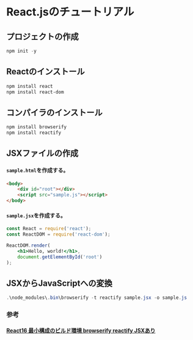 # React.jsのチュートリアル
## プロジェクトの作成
```ps1
npm init -y
```
## Reactのインストール
```ps1
npm install react
npm install react-dom
```
## コンパイラのインストール
```ps1
npm install browserify
npm install reactify
```
## JSXファイルの作成
#### `sample.html`を作成する。
```html
<body>
    <div id="root"></div>
    <script src="sample.js"></script>
</body>
```
#### `sample.jsx`を作成する。
```jsx
const React = require('react');
const ReactDOM = require('react-dom');

ReactDOM.render(
    <h1>Hello, world!</h1>,
    document.getElementById('root')
);
```

## JSXからJavaScriptへの変換
```ps1
.\node_modules\.bin\browserify -t reactify sample.jsx -o sample.js
```

### 参考
#### [React16 最小構成のビルド環境 browserify reactify JSXあり](https://qiita.com/standard-software/items/781ec3f491f4f1bea7b6)